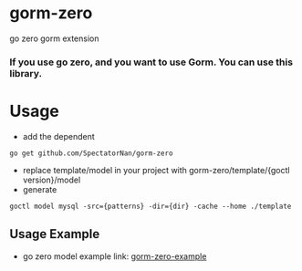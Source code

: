 # gorm-zero
 go zero gorm extension

### If you use go zero, and you want to use Gorm. You can use this library.

# Usage

- add the dependent
```shell
go get github.com/SpectatorNan/gorm-zero
```
- replace  template/model in your project with gorm-zero/template/{goctl version}/model
- generate
```shell
goctl model mysql -src={patterns} -dir={dir} -cache --home ./template
```


## Usage Example
- go zero model example link: [gorm-zero-example](https://github.com/SpectatorNan/gorm-zero-example)